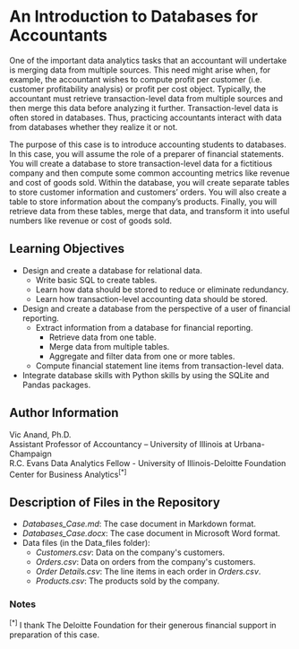 # An Introduction to Databases for Accountants
One of the important data analytics tasks that an accountant will undertake is merging data from multiple sources. This need might arise when, for example, the accountant wishes to compute profit per customer (i.e. customer profitability analysis) or profit per cost object. Typically, the accountant must retrieve transaction-level data from multiple sources and then merge this data before analyzing it further. Transaction-level data is often stored in databases. Thus, practicing accountants interact with data from databases whether they realize it or not.

The purpose of this case is to introduce accounting students to databases. In this case, you will assume the role of a preparer of financial statements. You will create a database to store transaction-level data for a fictitious company and then compute some common accounting metrics like revenue and cost of goods sold. Within the database, you will create separate tables to store customer information and customers’ orders. You will also create a table to store information about the company’s products. Finally, you will retrieve data from these tables, merge that data, and transform it into useful numbers like revenue or cost of goods sold.

## Learning Objectives
 * Design and create a database for relational data.
    - Write basic SQL to create tables.
    - Learn how data should be stored to reduce or eliminate redundancy.
    - Learn how transaction-level accounting data should be stored.
* Design and create a database from the perspective of a user of financial reporting.
    - Extract information from a database for financial reporting.
        * Retrieve data from one table.
        * Merge data from multiple tables.
        * Aggregate and filter data from one or more tables.
    - Compute financial statement line items from transaction-level data.
* Integrate database skills with Python skills by using the SQLite and Pandas packages.


## Author Information
Vic Anand, Ph.D.  
Assistant Professor of Accountancy – University of Illinois at Urbana-Champaign  
R.C. Evans Data Analytics Fellow - University of Illinois-Deloitte Foundation Center for Business Analytics<sup>[*]</sup>

## Description of Files in the Repository
 - *Databases_Case.md*: The case document in Markdown format.
 - *Databases_Case.docx*: The case document in Microsoft Word format.
 - Data files (in the Data_files folder):
    - *Customers.csv*: Data on the company's customers.
    - *Orders.csv*: Data on orders from the company's customers.
    - *Order Details.csv*: The line items in each order in *Orders.csv*.
    - *Products.csv*: The products sold by the company.

### Notes
<sup>[*]</sup> I thank The Deloitte Foundation for their generous financial support in preparation of this case.